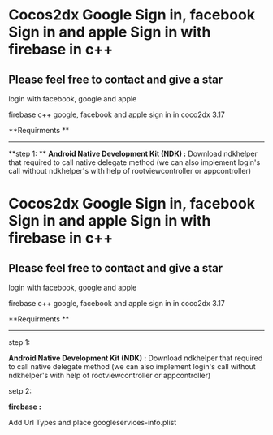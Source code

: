 # Cocos2dx Google Sign in, facebook Sign in and apple Sign in with firebase in c++

Please feel free to contact and give a star 
---------------------------------------------

login with facebook, google and apple  

firebase c++ google, facebook and apple sign in in coco2dx 3.17

**Requirments **
***

**step 1: **
**Android Native Development Kit (NDK) :**
Download ndkhelper that required to call native delegate method
 (we can also implement login's call without ndkhelper's with help of rootviewcontroller or appcontroller)

# Cocos2dx Google Sign in, facebook Sign in and apple Sign in with firebase in c++

Please feel free to contact and give a star 
---------------------------------------------

login with facebook, google and apple  

firebase c++ google, facebook and apple sign in in coco2dx 3.17

**Requirments **
***

step 1: 

**Android Native Development Kit (NDK) :**
Download ndkhelper that required to call native delegate method
 (we can also implement login's call without ndkhelper's with help of rootviewcontroller or appcontroller)

setp 2:

**firebase :**

Add Url Types  and place googleservices-info.plist

